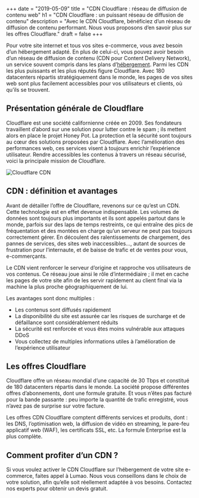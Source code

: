 +++
date = "2019-05-09"
title = "CDN Cloudflare : réseau de diffusion de contenu web"
h1 = "CDN Cloudflare : un puissant réseau de diffusion de contenu"
description = "Avec le CDN Cloudflare, bénéficiez d’un réseau de diffusion de contenu performant. Nous vous proposons d’en savoir plus sur les offres Cloudflare."
draft = false
+++

Pour votre site internet et tous vos sites e-commerce, vous avez besoin d’un hébergement adapté. En plus de celui-ci, vous pouvez avoir besoin d’un réseau de diffusion de contenu (CDN pour Content Delivery Network), un service souvent compris dans les plans d’[hébergement](/ecommerce/hebergement/). Parmi les CDN les plus puissants et les plus réputés figure Cloudflare. Avec 180 datacenters répartis stratégiquement dans le monde, les pages de vos sites web sont plus facilement accessibles pour vos utilisateurs et clients, où qu’ils se trouvent.

## Présentation générale de Cloudflare

Cloudflare est une société californienne créée en 2009. Ses fondateurs travaillent d’abord sur une solution pour lutter contre le spam ; ils mettent alors en place le projet Honey Pot. La protection et la sécurité sont toujours au cœur des solutions proposées par Cloudflare. Avec l’amélioration des performances web, ces services visent à toujours enrichir l’expérience utilisateur. Rendre accessibles les contenus à travers un réseau sécurisé, voici la principale mission de Cloudflare. 

<img class="animate zoomIn margin-auto" src="/images/partners/cloudflare.svg" alt="Cloudflare CDN" />

## CDN : définition et avantages

Avant de détailler l’offre de Cloudflare, revenons sur ce qu’est un CDN. Cette technologie est en effet devenue indispensable. Les volumes de données sont toujours plus importants et ils sont appelés partout dans le monde, parfois sur des laps de temps restreints, ce qui entraîne des pics de fréquentation et des montées en charge qu’un serveur ne peut pas toujours correctement gérer. En découlent des ralentissements de chargement, des pannes de services, des sites web inaccessibles…, autant de sources de frustration pour l’internaute, et de baisse de trafic et de ventes pour vous, e-commerçants.

Le CDN vient renforcer le serveur d’origine et rapproche vos utilisateurs de vos contenus. Ce réseau joue ainsi le rôle d’intermédiaire ; il met en cache les pages de votre site afin de les servir rapidement au client final via la machine la plus proche géographiquement de lui.

Les avantages sont donc multiples :

-	Les contenus sont diffusés rapidement
-	La disponibilité du site est assurée car les risques de surcharge et de défaillance sont considérablement réduits
-	La sécurité est renforcée et vous êtes moins vulnérable aux attaques DDoS
-	Vous collectez de multiples informations utiles à l’amélioration de l’expérience utilisateur

## Les offres Cloudflare

Cloudflare offre un réseau mondial d’une capacité de 30 Tbps et constitué de 180 datacenters répartis dans le monde. La société propose différentes offres d’abonnements, dont une formule gratuite. Et vous n’êtes pas facturé pour la bande passante : peu importe la quantité de trafic enregistré, vous n’avez pas de surprise sur votre facture.

Les offres CDN Cloudflare comptent différents services et produits, dont : les DNS, l’optimisation web, la diffusion de vidéo en streaming, le pare-feu applicatif web (WAF), les certificats SSL, etc. La formule Enterprise est la plus complète.

## Comment profiter d’un CDN ?

Si vous voulez activer le CDN Cloudflare sur l’hébergement de votre site e-commerce, faites appel à Lumao. Nous vous conseillons dans le choix de votre solution, afin qu’elle soit réellement adaptée à vos besoins. Contactez nos experts pour obtenir un devis gratuit.

